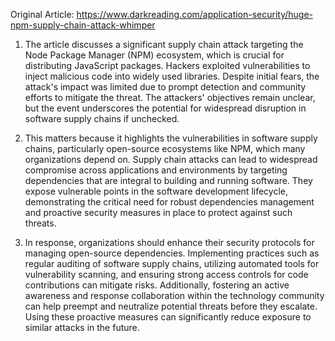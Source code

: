 Original Article: https://www.darkreading.com/application-security/huge-npm-supply-chain-attack-whimper

1) The article discusses a significant supply chain attack targeting the Node Package Manager (NPM) ecosystem, which is crucial for distributing JavaScript packages. Hackers exploited vulnerabilities to inject malicious code into widely used libraries. Despite initial fears, the attack's impact was limited due to prompt detection and community efforts to mitigate the threat. The attackers' objectives remain unclear, but the event underscores the potential for widespread disruption in software supply chains if unchecked.

2) This matters because it highlights the vulnerabilities in software supply chains, particularly open-source ecosystems like NPM, which many organizations depend on. Supply chain attacks can lead to widespread compromise across applications and environments by targeting dependencies that are integral to building and running software. They expose vulnerable points in the software development lifecycle, demonstrating the critical need for robust dependencies management and proactive security measures in place to protect against such threats.

3) In response, organizations should enhance their security protocols for managing open-source dependencies. Implementing practices such as regular auditing of software supply chains, utilizing automated tools for vulnerability scanning, and ensuring strong access controls for code contributions can mitigate risks. Additionally, fostering an active awareness and response collaboration within the technology community can help preempt and neutralize potential threats before they escalate. Using these proactive measures can significantly reduce exposure to similar attacks in the future.